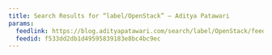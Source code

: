 ```yaml
---
title: Search Results for “label/OpenStack” – Aditya Patawari
params:
  feedlink: https://blog.adityapatawari.com/search/label/OpenStack/feed/rss2/
  feedid: f533dd2db1d49595839183e8bc4bc9ec
---
```


